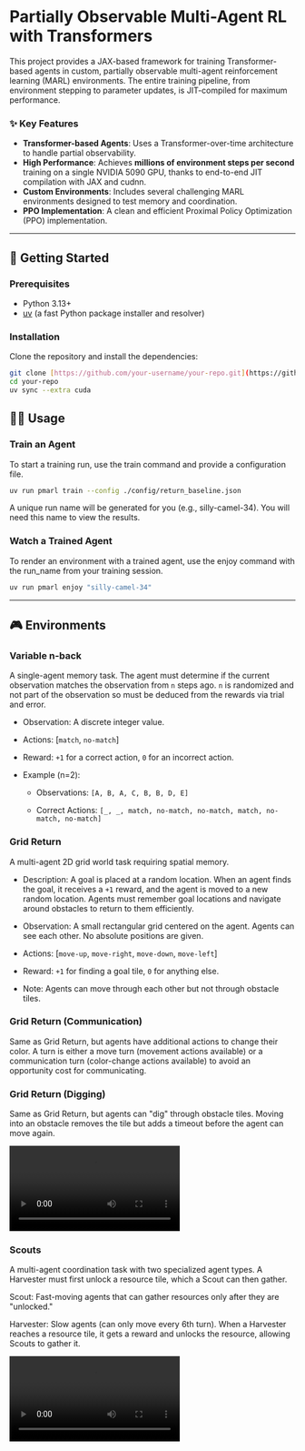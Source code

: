 # Partially Observable Multi-Agent RL with Transformers

This project provides a JAX-based framework for training Transformer-based agents in custom, partially observable multi-agent reinforcement learning (MARL) environments. The entire training pipeline, from environment stepping to parameter updates, is JIT-compiled for maximum performance.

### ✨ Key Features

* **Transformer-based Agents**: Uses a Transformer-over-time architecture to handle partial observability.
* **High Performance**: Achieves **millions of environment steps per second** training on a single NVIDIA 5090 GPU, thanks to end-to-end JIT compilation with JAX and cudnn.
* **Custom Environments**: Includes several challenging MARL environments designed to test memory and coordination.
* **PPO Implementation**: A clean and efficient Proximal Policy Optimization (PPO) implementation.

---

## 🚀 Getting Started

### Prerequisites

* Python 3.13+
* [uv](https://github.com/astral-sh/uv) (a fast Python package installer and resolver)

### Installation

Clone the repository and install the dependencies:

```bash
git clone [https://github.com/your-username/your-repo.git](https://github.com/your-username/your-repo.git)
cd your-repo
uv sync --extra cuda
```


## 🏃‍♀️ Usage
### Train an Agent
To start a training run, use the train command and provide a configuration file.


```bash
uv run pmarl train --config ./config/return_baseline.json
```
A unique run name will be generated for you (e.g., silly-camel-34). You will need this name to view the results.


### Watch a Trained Agent
To render an environment with a trained agent, use the enjoy command with the run_name from your training session.


```bash
uv run pmarl enjoy "silly-camel-34"
```

---

## 🎮 Environments
### Variable n-back
A single-agent memory task. The agent must determine if the current observation matches the observation from `n` steps ago. `n` is randomized and not part of the observation so must be deduced from the rewards via trial and error.

* Observation: A discrete integer value.

* Actions: [`match`, `no-match`]

* Reward: `+1` for a correct action, `0` for an incorrect action.

* Example (n=2):

  * Observations: `[A, B, A, C, B, B, D, E]`

  * Correct Actions: `[_, _, match, no-match, no-match, match, no-match, no-match]`

### Grid Return
A multi-agent 2D grid world task requiring spatial memory.

* Description: A goal is placed at a random location. When an agent finds the goal, it receives a `+1` reward, and the agent is moved to a new random location. Agents must remember goal locations and navigate around obstacles to return to them efficiently.

* Observation: A small rectangular grid centered on the agent. Agents can see each other. No absolute positions are given.

* Actions: [`move-up`, `move-right`, `move-down`, `move-left`]

* Reward: `+1` for finding a goal tile, `0` for anything else.

* Note: Agents can move through each other but not through obstacle tiles.

### Grid Return (Communication)
Same as Grid Return, but agents have additional actions to change their color. A turn is either a move turn (movement actions available) or a communication turn (color-change actions available) to avoid an opportunity cost for communicating.

### Grid Return (Digging)
Same as Grid Return, but agents can "dig" through obstacle tiles. Moving into an obstacle removes the tile but adds a timeout before the agent can move again.

<video src="videos/return2d_digging.mp4" controls="controls" style="max-width: 400px;"></video>

### Scouts
A multi-agent coordination task with two specialized agent types. A Harvester must first unlock a resource tile, which a Scout can then gather.

Scout: Fast-moving agents that can gather resources only after they are "unlocked."

Harvester: Slow agents (can only move every 6th turn). When a Harvester reaches a resource tile, it gets a reward and unlocks the resource, allowing Scouts to gather it.

<video src="videos/scouts.mp4" controls="controls" style="max-width: 400px;"></video>


